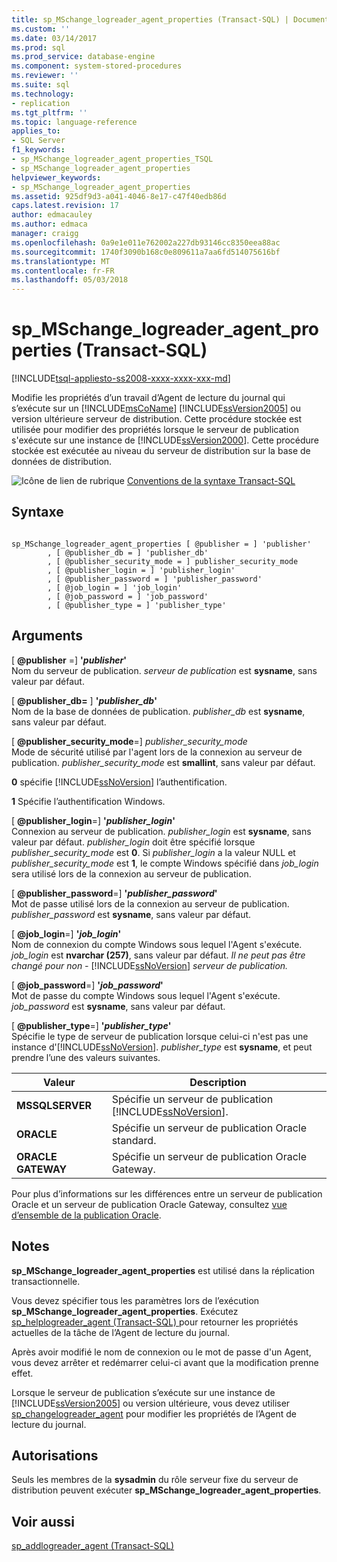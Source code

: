 ```yaml
---
title: sp_MSchange_logreader_agent_properties (Transact-SQL) | Documents Microsoft
ms.custom: ''
ms.date: 03/14/2017
ms.prod: sql
ms.prod_service: database-engine
ms.component: system-stored-procedures
ms.reviewer: ''
ms.suite: sql
ms.technology:
- replication
ms.tgt_pltfrm: ''
ms.topic: language-reference
applies_to:
- SQL Server
f1_keywords:
- sp_MSchange_logreader_agent_properties_TSQL
- sp_MSchange_logreader_agent_properties
helpviewer_keywords:
- sp_MSchange_logreader_agent_properties
ms.assetid: 925df9d3-a041-4046-8e17-c47f40edb86d
caps.latest.revision: 17
author: edmacauley
ms.author: edmaca
manager: craigg
ms.openlocfilehash: 0a9e1e011e762002a227db93146cc8350eea88ac
ms.sourcegitcommit: 1740f3090b168c0e809611a7aa6fd514075616bf
ms.translationtype: MT
ms.contentlocale: fr-FR
ms.lasthandoff: 05/03/2018
---
```

# <a name="spmschangelogreaderagentproperties-transact-sql"></a>sp_MSchange_logreader_agent_properties (Transact-SQL)
[!INCLUDE[tsql-appliesto-ss2008-xxxx-xxxx-xxx-md](../../includes/tsql-appliesto-ss2008-xxxx-xxxx-xxx-md.md)]

  Modifie les propriétés d’un travail d’Agent de lecture du journal qui s’exécute sur un [!INCLUDE[msCoName](../../includes/msconame-md.md)] [!INCLUDE[ssVersion2005](../../includes/ssversion2005-md.md)] ou version ultérieure serveur de distribution. Cette procédure stockée est utilisée pour modifier des propriétés lorsque le serveur de publication s'exécute sur une instance de [!INCLUDE[ssVersion2000](../../includes/ssversion2000-md.md)]. Cette procédure stockée est exécutée au niveau du serveur de distribution sur la base de données de distribution.  
  
 ![Icône de lien de rubrique](../../database-engine/configure-windows/media/topic-link.gif "Icône lien de rubrique") [Conventions de la syntaxe Transact-SQL](../../t-sql/language-elements/transact-sql-syntax-conventions-transact-sql.md)  
  
## <a name="syntax"></a>Syntaxe  
  
```  
  
sp_MSchange_logreader_agent_properties [ @publisher = ] 'publisher'  
        , [ @publisher_db = ] 'publisher_db'  
        , [ @publisher_security_mode = ] publisher_security_mode  
        , [ @publisher_login = ] 'publisher_login'  
        , [ @publisher_password = ] 'publisher_password'   
        , [ @job_login = ] 'job_login'  
        , [ @job_password = ] 'job_password'  
        , [ @publisher_type = ] 'publisher_type'  
```  
  
## <a name="arguments"></a>Arguments  
 [ **@publisher** =] **'***publisher***'**  
 Nom du serveur de publication. *serveur de publication* est **sysname**, sans valeur par défaut.  
  
 [  **@publisher_db=** ] **'***publisher_db***'**  
 Nom de la base de données de publication. *publisher_db* est **sysname**, sans valeur par défaut.  
  
 [ **@publisher_security_mode**=] *publisher_security_mode*  
 Mode de sécurité utilisé par l'agent lors de la connexion au serveur de publication. *publisher_security_mode* est **smallint**, sans valeur par défaut.  
  
 **0** spécifie [!INCLUDE[ssNoVersion](../../includes/ssnoversion-md.md)] l’authentification.  
  
 **1** Spécifie l’authentification Windows.  
  
 [ **@publisher_login**=] **'***publisher_login***'**  
 Connexion au serveur de publication. *publisher_login* est **sysname**, sans valeur par défaut. *publisher_login* doit être spécifié lorsque *publisher_security_mode* est **0**. Si *publisher_login* a la valeur NULL et *publisher_security_mode* est **1**, le compte Windows spécifié dans *job_login* sera utilisé lors de la connexion au serveur de publication.  
  
 [ **@publisher_password**=] **'***publisher_password***'**  
 Mot de passe utilisé lors de la connexion au serveur de publication. *publisher_password* est **sysname**, sans valeur par défaut.  
  
 [ **@job_login**=] **'***job_login***'**  
 Nom de connexion du compte Windows sous lequel l'Agent s'exécute. *job_login* est **nvarchar (257)**, sans valeur par défaut. *Il ne peut pas être changé pour non -* [!INCLUDE[ssNoVersion](../../includes/ssnoversion-md.md)] *serveur de publication.*  
  
 [ **@job_password**=] **'***job_password***'**  
 Mot de passe du compte Windows sous lequel l'Agent s'exécute. *job_password* est **sysname**, sans valeur par défaut.  
  
 [ **@publisher_type**=] **'***publisher_type***'**  
 Spécifie le type de serveur de publication lorsque celui-ci n'est pas une instance d'[!INCLUDE[ssNoVersion](../../includes/ssnoversion-md.md)]. *publisher_type* est **sysname**, et peut prendre l’une des valeurs suivantes.  
  
|Valeur| Description|  
|-----------|-----------------|  
|**MSSQLSERVER**|Spécifie un serveur de publication [!INCLUDE[ssNoVersion](../../includes/ssnoversion-md.md)].|  
|**ORACLE**|Spécifie un serveur de publication Oracle standard.|  
|**ORACLE GATEWAY**|Spécifie un serveur de publication Oracle Gateway.|  
  
 Pour plus d’informations sur les différences entre un serveur de publication Oracle et un serveur de publication Oracle Gateway, consultez [vue d’ensemble de la publication Oracle](../../relational-databases/replication/non-sql/oracle-publishing-overview.md).  
  
## <a name="remarks"></a>Notes  
 **sp_MSchange_logreader_agent_properties** est utilisé dans la réplication transactionnelle.  
  
 Vous devez spécifier tous les paramètres lors de l’exécution **sp_MSchange_logreader_agent_properties**. Exécutez [sp_helplogreader_agent &#40;Transact-SQL&#41; ](../../relational-databases/system-stored-procedures/sp-helplogreader-agent-transact-sql.md) pour retourner les propriétés actuelles de la tâche de l’Agent de lecture du journal.  
  
 Après avoir modifié le nom de connexion ou le mot de passe d'un Agent, vous devez arrêter et redémarrer celui-ci avant que la modification prenne effet.  
  
 Lorsque le serveur de publication s’exécute sur une instance de [!INCLUDE[ssVersion2005](../../includes/ssversion2005-md.md)] ou version ultérieure, vous devez utiliser [sp_changelogreader_agent](../../relational-databases/system-stored-procedures/sp-changelogreader-agent-transact-sql.md) pour modifier les propriétés de l’Agent de lecture du journal.  
  
## <a name="permissions"></a>Autorisations  
 Seuls les membres de la **sysadmin** du rôle serveur fixe du serveur de distribution peuvent exécuter **sp_MSchange_logreader_agent_properties**.  
  
## <a name="see-also"></a>Voir aussi  
 [sp_addlogreader_agent &#40;Transact-SQL&#41;](../../relational-databases/system-stored-procedures/sp-addlogreader-agent-transact-sql.md)  
  
  
